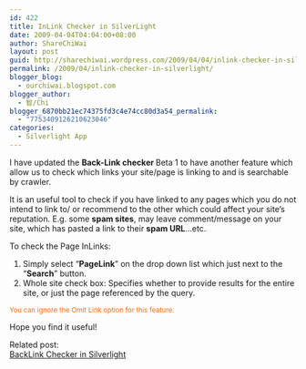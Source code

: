 ```yaml
---
id: 422
title: InLink Checker in SilverLight
date: 2009-04-04T04:04:00+08:00
author: ShareChiWai
layout: post
guid: http://sharechiwai.wordpress.com/2009/04/04/inlink-checker-in-silverlight
permalink: /2009/04/inlink-checker-in-silverlight/
blogger_blog:
  - ourchiwai.blogspot.com
blogger_author:
  - 智/Chi
blogger_6870bb21ec74375fd3c4e74cc80d3a54_permalink:
  - "7753409126210623046"
categories:
  - Silverlight App
---
```

I have updated the <span style="font-weight:bold;">Back-Link checker </span>Beta 1 to have another feature which allow us to check which links your site/page is linking to and is searchable by crawler.

It is an useful tool to check if you have linked to any pages which you do not intend to link to/ or recommend to the other which could affect your site&#8217;s reputation. E.g. some <span style="font-weight:bold;">spam sites</span>, may leave comment/message on your site, which has pasted a link to their <span style="font-weight:bold;">spam URL</span>&#8230;etc.

To check the Page InLinks:

  1. Simply select &#8220;<span style="font-weight:bold;">PageLink</span>&#8221; on the drop down list which just next to the &#8220;<span style="font-weight:bold;">Search</span>&#8221; button.
  2. Whole site check box: Specifies whether to provide results for the entire site, or just the page referenced by the query.

<span style="color:rgb(255,102,0);font-size:85%;">You can ignore the Omit Link option for this feature.</span>

Hope you find it useful!

Related post:  
[BackLink Checker in Silverlight](http://ourchiwai.blogspot.com/2009/03/backlink-checker-in-silverlight.html "BackLink Checker in Silverlight")